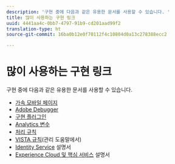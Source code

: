 ```yaml
---
description: '구현 중에 다음과 같은 유용한 문서를 사용할 수 있습니다. '
title: 많이 사용하는 구현 링크
uuid: 4441aa4c-0bb7-4797-91b9-cd201aad99f2
translation-type: ht
source-git-commit: 16ba0b12e0f70112f4c10804d0a13c278388ecc2

---
```



# 많이 사용하는 구현 링크

구현 중에 다음과 같은 유용한 문서를 사용할 수 있습니다.

* [가속 모바일 페이지](/help/implement/js-implementation/accelerated-mobile-pages.md)
* [Adobe Debugger](/help/implement/impl-testing/debugger.md)
* [구현 플러그인](/help/implement/js-implementation/plugins/impl-plugins.md)
* [Analytics 변수](/help/implement/js-implementation/c-variables/sc-variables.md)
* [처리 규칙](https://marketing.adobe.com/resources/help/ko_KR/reference/processing_rules.html)
* [VISTA 규칙](https://marketing.adobe.com/resources/help/ko_KR/reference/VISTA.html)(관리 도움말에서)
* [Identity Service](https://marketing.adobe.com/resources/help/ko_KR/mcvid/) 설명서
* [Experience Cloud 및 핵심 서비스](https://marketing.adobe.com/resources/help/ko_KR/mcloud/core_services.html) 설명서

